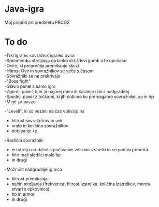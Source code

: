 # Java-igra
Moj projekt pri predmetu PROG2

# To do
-Trki igralec sovražnik igralec ovira  
-Sprememba streljanja da lahko držiš levi gumb a te upočasni  
-Ovire, ki preprečijo premikanje skozi  
-Hitrost Ovir in sovražnikov se veča s časom  
-Sovražniki se ne prekrivajo  
-"Boss fight"  
-Glavni panel z samo igro  
-Zgornji panel, kjer je najprej meni in kasneje izbor nadgradenj  
-Spodnji panel z točkami, ki jih dobimo ko premagamo sovražnike, xp in hp  
-Meni za pavzo  

-"Leveli", ki so vezani na čas vplivajo na  
* hitrost sovražnikov in ovir  
* vrsto in količino sovražnikov  
* dobivanje xp  

-Različni sovražniki  
* en strelja od daleč s počasnimi velikimi izstrelki in se počasi premika  
* hitri mali sledilci malo hp  
* in drugi  

-Možnost nadgradnje igralca  
* hitrost premikanja  
* način streljanja (frekvenca, hitrost izstrelka, količina izstrelkov, morda stvari s tipkovnico)
* hp in armor
* in drugi  
